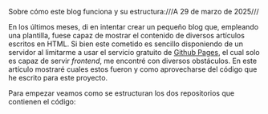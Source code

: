 Sobre cómo este blog funciona y su estructura:///A 29 de marzo de 2025///<p>En los últimos meses, di en intentar crear un pequeño blog que, empleando una plantilla, fuese capaz de mostrar el contenido de diversos artículos escritos en HTML. Si bien este cometido es sencillo disponiendo de un servidor al limitarme a usar el servicio gratuito de <u>Github Pages</u>, el cual solo es capaz de servir <i>frontend</i>, me encontré con diversos obstáculos. En este artículo mostraré cuales estos fueron y como aprovecharse del código que he escrito para este proyecto.</p>
<p>Para empezar veamos como se estructuran los dos repositorios que contienen el código:</p>